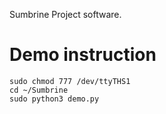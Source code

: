 Sumbrine Project software.


# Demo instruction

```
sudo chmod 777 /dev/ttyTHS1
cd ~/Sumbrine
sudo python3 demo.py

```